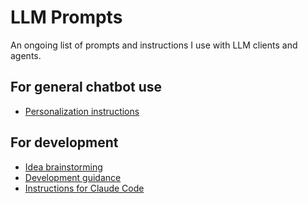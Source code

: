 # LLM Prompts

An ongoing list of prompts and instructions I use with LLM clients and agents.

## For general chatbot use

* [Personalization instructions](/chat/personalization.md)

## For development

* [Idea brainstorming](/development/01_get_started.md)
* [Development guidance](/development/02_development.md)
* [Instructions for Claude Code](/development/03_claude.md)